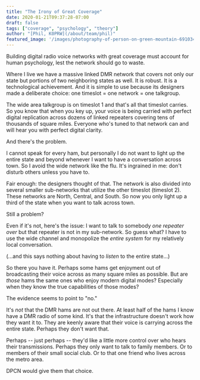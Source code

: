 ```yaml
---
title: "The Irony of Great Coverage"
date: 2020-01-21T09:37:28-07:00
draft: false
tags: ["coverage", "psychology", "theory"]
author: "[Phil, K0PRW](/about/team/phil)"
featured_image: '/images/photography-of-person-on-green-mountain-691034.jpg'
---
```


Building digital radio voice networks with great coverage must account for human psychology, lest the network should go to waste.

<!--more-->

Where I live we have a massive linked DMR network that covers not only our state but portions of two neighboring states as well. It is robust. It is a technological achievement. And it is simple to use because its designers made a deliberate choice: one timeslot = one network = one talkgroup.

The wide area talkgroup is on timeslot 1 and that's all that timeslot carries. So you know that when you key up, your voice is being carried with perfect digital replication across dozens of linked repeaters covering tens of thousands of square miles. Everyone who's tuned to that network can and will hear you with perfect digital clarity.

And there's the problem.

I cannot speak for every ham, but personally I do not want to light up the entire state and beyond whenever I want to have a conversation across town. So I avoid the wide network like the flu. It's ingrained in me: don't disturb others unless you have to.

Fair enough: the designers thought of that. The network is also divided into several smaller sub-networks that utilize the other timeslot (timeslot 2). These networks are North, Central, and South. So now you only light up a third of the state when you want to talk across town.

Still a problem?

Even if it's not, here's the issue: I want to talk to somebody *one repeater over* but that repeater is not in my sub-network. So guess what? I have to use the wide channel and monopolize the *entire system* for my relatively local conversation.

(...and this says nothing about having to *listen* to the entire state...)

So there you have it. Perhaps some hams get enjoyment out of broadcasting their voice across as many square miles as possible. But are *those* hams the same ones who enjoy modern digital modes? Especially when they know the true capabilities of those modes?

The evidence seems to point to "no."

It's *not* that the DMR hams are not out there. At least half of the hams I know have a DMR radio of some kind. It's that the infrastructure doesn't work how they want it to. They are keenly aware that their voice is carrying across the entire state. Perhaps they don't want that.

Perhaps -- just perhaps -- they'd like a little more control over who hears their transmissions. Perhaps they only want to talk to family members. Or to members of their small social club. Or to that one friend who lives across the metro area.

DPCN would give them that choice.